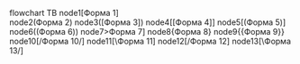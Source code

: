 flowchart TB
    node1[Форма 1]  
    node2(Форма 2)
    node3([Форма 3])
    node4[[Форма 4]]
    node5[(Форма 5)]
    node6((Форма 6))
    node7>Форма 7]
    node8{Форма 8}
    node9{{Форма 9}}
    node10[/Форма 10/]
    node11[\Форма 11\]
    node12[/Форма 12\]
    node13[\Форма 13/]